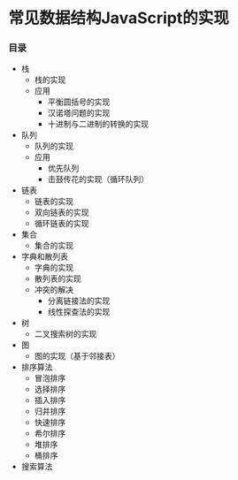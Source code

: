 # 常见数据结构JavaScript的实现

### 目录

* 栈
  * 栈的实现
  * 应用
    * 平衡圆括号的实现
    * 汉诺塔问题的实现
    * 十进制与二进制的转换的实现
* 队列
  * 队列的实现
  * 应用
    * 优先队列
    * 击鼓传花的实现（循环队列）
* 链表
  * 链表的实现
  * 双向链表的实现
  * 循环链表的实现
* 集合
  * 集合的实现
* 字典和散列表
  * 字典的实现
  * 散列表的实现
  * 冲突的解决
    * 分离链接法的实现
    * 线性探查法的实现
* 树
  * 二叉搜索树的实现
* 图
  * 图的实现（基于邻接表）
* 排序算法
  * 冒泡排序
  * 选择排序
  * 插入排序
  * 归并排序
  * 快速排序
  * 希尔排序
  * 堆排序
  * 桶排序
* 搜索算法
